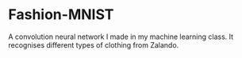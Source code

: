 # Fashion-MNIST
A convolution neural network I made in my machine learning class. It recognises different types of clothing from Zalando.
